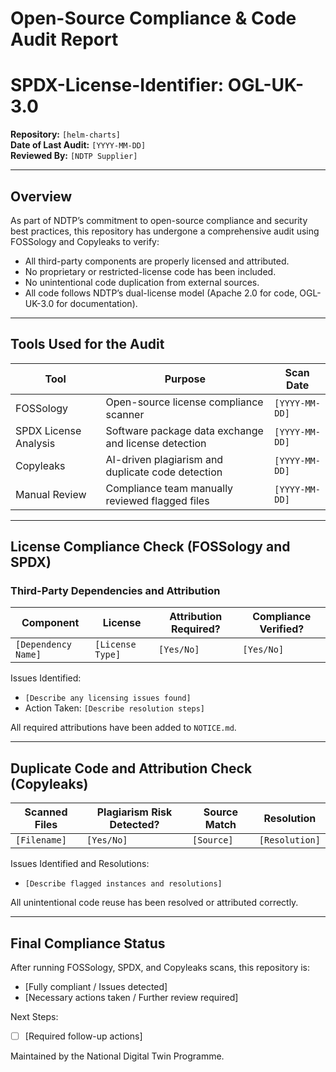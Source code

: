 # Open-Source Compliance & Code Audit Report 
# SPDX-License-Identifier: OGL-UK-3.0 

**Repository:** `[helm-charts]`   
**Date of Last Audit:** `[YYYY-MM-DD]`   
**Reviewed By:** `[NDTP Supplier]`   

---

 ## Overview 
 As part of NDTP’s commitment to open-source compliance and security best practices, this repository has undergone a comprehensive audit using FOSSology and Copyleaks to verify: 

 - All third-party components are properly licensed and attributed. 
 - No proprietary or restricted-license code has been included. 
 - No unintentional code duplication from external sources. 
 - All code follows NDTP’s dual-license model (Apache 2.0 for code, OGL-UK-3.0 for documentation). 

 ---

 ## Tools Used for the Audit 

 | Tool | Purpose | Scan Date |
 |------|---------|----------|
 | FOSSology | Open-source license compliance scanner | `[YYYY-MM-DD]` |
 | SPDX License Analysis | Software package data exchange and license detection | `[YYYY-MM-DD]` |
 | Copyleaks | AI-driven plagiarism and duplicate code detection | `[YYYY-MM-DD]` |
 | Manual Review | Compliance team manually reviewed flagged files | `[YYYY-MM-DD]` |

 ---

 ## License Compliance Check (FOSSology and SPDX) 

 ### Third-Party Dependencies and Attribution 

 | Component | License | Attribution Required? | Compliance Verified? |
 |-----------|---------|----------------------|----------------------|
 | `[Dependency Name]` | `[License Type]` | `[Yes/No]` | `[Yes/No]` |

 Issues Identified: 
 - `[Describe any licensing issues found]` 
 - Action Taken: `[Describe resolution steps]` 

 All required attributions have been added to `NOTICE.md`. 

 ---

 ## Duplicate Code and Attribution Check (Copyleaks) 

 | Scanned Files | Plagiarism Risk Detected? | Source Match | Resolution |
 |--------------|-------------------------|-------------|-----------|
 | `[Filename]` | `[Yes/No]` | `[Source]` | `[Resolution]` |

 Issues Identified and Resolutions: 
 - `[Describe flagged instances and resolutions]` 

 All unintentional code reuse has been resolved or attributed correctly. 

 ---

 ## Final Compliance Status 

 After running FOSSology, SPDX, and Copyleaks scans, this repository is: 

 - [Fully compliant / Issues detected] 
 - [Necessary actions taken / Further review required] 

 Next Steps: 
 - [ ] [Required follow-up actions] 

 Maintained by the National Digital Twin Programme.